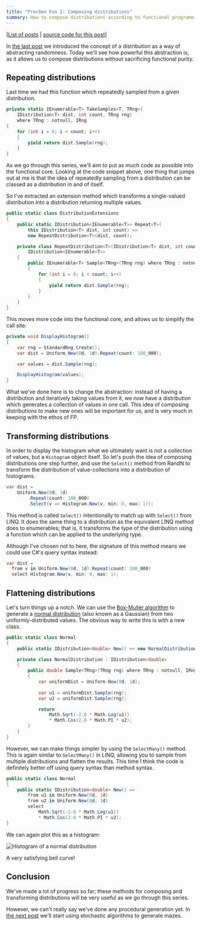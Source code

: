 ```yaml
---
title: "ProcGen Fun 2: Composing distributions"
summary: How to compose distributions according to functional programming principles.
---
```


[[List of posts](/2024/12/18/PGF-00/#list-of-posts) | [source code for this
post](https://github.com/djcarter85/ProcGenFun/tree/post-02)]

In [the last post](/2024/12/25/PGF-01/) we introduced the concept of a
distribution as a way of abstracting randomness. Today we'll see how powerful
this abstraction is, as it allows us to compose distributions without
sacrificing functional purity.

## Repeating distributions

Last time we had this function which repeatedly sampled from a given
distribution.

```cs
private static IEnumerable<T> TakeSamples<T, TRng>(
    IDistribution<T> dist, int count, TRng rng)
    where TRng : notnull, IRng
{
    for (int i = 0; i < count; i++)
    {
        yield return dist.Sample(rng);
    }
}
```

As we go through this series, we'll aim to put as much code as possible into the
functional core. Looking at the code snippet above, one thing that jumps out at
me is that the idea of repeatedly sampling from a distribution can be classed as
a distribution in and of itself.

So I've extracted an extension method which transforms a single-valued
distribution into a distribution returning multiple values.

```cs
public static class DistributionExtensions
{
    public static IDistribution<IEnumerable<T>> Repeat<T>(
        this IDistribution<T> dist, int count) =>
        new RepeatDistribution<T>(dist, count);

    private class RepeatDistribution<T>(IDistribution<T> dist, int count) :
        IDistribution<IEnumerable<T>>
    {
        public IEnumerable<T> Sample<TRng>(TRng rng) where TRng : notnull, IRng
        {
            for (int i = 0; i < count; i++)
            {
                yield return dist.Sample(rng);
            }
        }
    }
}
```

This moves more code into the functional core, and allows us to simplify the
call site:

```cs
private void DisplayHistogram()
{
    var rng = StandardRng.Create();
    var dist = Uniform.New(0d, 1d).Repeat(count: 100_000);

    var values = dist.Sample(rng);

    DisplayHistogram(values);
}
```

What we've done here is to change the abstraction: instead of having a
distribution and iteratively taking values from it, we now have a distribution
which generates a collection of values in one call. This idea of composing
distributions to make new ones will be important for us, and is very much in
keeping with the ethos of FP.

## Transforming distributions

In order to display the histogram what we ultimately want is not a collection of
values, but a `Histogram` object itself. So let's push the idea of composing
distributions one step further, and use the `Select()` method from RandN to
transform the distribution of value-collections into a distribution of
histograms.

```cs
var dist =
    Uniform.New(0d, 1d)
        .Repeat(count: 100_000)
        .Select(v => Histogram.New(v, min: 0, max: 1));
```

This method is called `Select()` intentionally to match up with `Select()` from
LINQ. It does the same thing to a distribution as the equivalent LINQ method
does to enumerables; that is, it transforms the type of the distribution using a
function which can be applied to the underlying type.

Although I've chosen not to here, the signature of this method means we could
use C#'s query syntax instead:

```cs
var dist =
  from v in Uniform.New(0d, 1d).Repeat(count: 100_000)
  select Histogram.New(v, min: 0, max: 1);
```

## Flattening distributions

Let's turn things up a notch. We can use the [Box-Muller
algorithm](https://en.wikipedia.org/wiki/Box%E2%80%93Muller_transform) to
generate a [normal
distribution](https://en.wikipedia.org/wiki/Normal_distribution) (also known as
a Gaussian) from two uniformly-distributed values. The obvious way to write this
is with a new class.

```cs
public static class Normal
{
    public static IDistribution<double> New() => new NormalDistribution();

    private class NormalDistribution : IDistribution<double>
    {
        public double Sample<TRng>(TRng rng) where TRng : notnull, IRng
        {
            var uniformDist = Uniform.New(0d, 1d);
            
            var u1 = uniformDist.Sample(rng);
            var u2 = uniformDist.Sample(rng);

            return 
                Math.Sqrt(-2.0 * Math.Log(u1))
                * Math.Cos(2.0 * Math.PI * u2);
        }
    }
}
```

However, we can make things simpler by using the `SelectMany()` method. This is
again similar to `SelectMany()` in LINQ, allowing you to sample from multiple
distributions and flatten the results. This time I think the code is definitely
better off using query syntax than method syntax.

```cs
public static class Normal
{
    public static IDistribution<double> New() =>
        from u1 in Uniform.New(0d, 1d)
        from u2 in Uniform.New(0d, 1d)
        select
            Math.Sqrt(-2.0 * Math.Log(u1))
            * Math.Cos(2.0 * Math.PI * u2);
}
```

We can again plot this as a histogram:

![Histogram of a normal
distribution](/assets/images/2025-01-01-PGF-02/normal.png)

A very satisfying bell curve!

## Conclusion

We've made a lot of progress so far; these methods for composing and
transforming distributions will be very useful as we go through this series.

However, we can't really say we've done any procedural generation yet. In [the
next post](/2025/01/15/PGF-03) we'll start using stochastic algorithms to
generate mazes.

